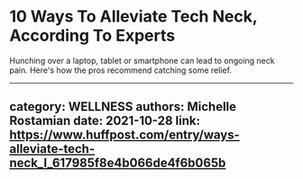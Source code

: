 # 10 Ways To Alleviate Tech Neck, According To Experts

Hunching over a laptop, tablet or smartphone can lead to ongoing neck pain. Here's how the pros recommend catching some relief.

---
category: WELLNESS
authors: Michelle Rostamian
date: 2021-10-28
link: https://www.huffpost.com/entry/ways-alleviate-tech-neck_l_617985f8e4b066de4f6b065b
---
